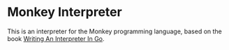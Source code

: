 # Monkey Interpreter

This is an interpreter for the Monkey programming language, based on the book [Writing An Interpreter In Go](https://interpreterbook.com/).

